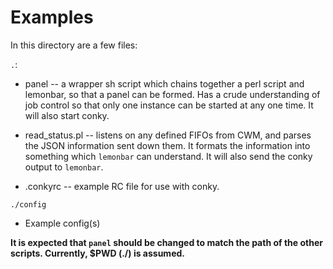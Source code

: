 Examples
========

In this directory are a few files:

`.`:

* panel -- a wrapper sh script which chains together a perl script and
  lemonbar, so that a panel can be formed.  Has a crude understanding of job
  control so that only one instance can be started at any one time.  It will
  also start conky.

* read_status.pl -- listens on any defined FIFOs from CWM, and parses the
  JSON information sent down them.  It formats the information into
  something which `lemonbar` can understand.  It will also send the conky output
  to `lemonbar`.

* .conkyrc -- example RC file for use with conky.

`./config`
* Example config(s)

**It is expected that `panel` should be changed to match the path of the
other scripts.  Currently, $PWD (./) is assumed.**

